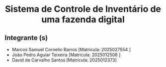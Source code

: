 # <center> Sistema de Controle de Inventário de uma fazenda digital </center    >

## Integrante (s)

* Marcos Samuel Cornelio Barros [Matricula:  2025027554 ]
* João Pedro Aguiar Teixeira [Matricula: 2025012506 ]
* David de Carvalho Santos [Matrícula: 2025012373]


